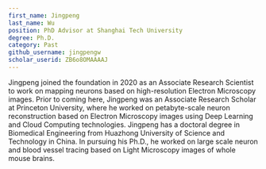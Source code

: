 ```yaml
---
first_name: Jingpeng 
last_name: Wu
position: PhD Advisor at Shanghai Tech University
degree: Ph.D.
category: Past
github_username: jingpengw
scholar_userid: ZB6o8OMAAAAJ
---
```

<!-- bio below -->
Jingpeng joined the foundation in 2020 as an Associate Research Scientist to work on mapping neurons based on high-resolution Electron Microscopy images. Prior to coming here, Jingpeng was an Associate Research Scholar at Princeton University, where he worked on petabyte-scale neuron reconstruction based on Electron Microscopy images using Deep Learning and Cloud Computing technologies. Jingpeng has a doctoral degree in Biomedical Engineering from Huazhong University of Science and Technology in China. In pursuing his Ph.D., he worked on large scale neuron and blood vessel tracing based on Light Microscopy images of whole mouse brains.